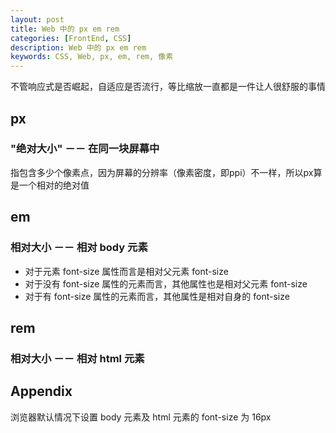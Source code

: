 ```yaml
---
layout: post
title: Web 中的 px em rem
categories: [FrontEnd, CSS]
description: Web 中的 px em rem
keywords: CSS, Web, px, em, rem, 像素
---
```



不管响应式是否崛起，自适应是否流行，等比缩放一直都是一件让人很舒服的事情

## px
### "绝对大小" －－ 在同一块屏幕中
指包含多少个像素点，因为屏幕的分辨率（像素密度，即ppi）不一样，所以px算是一个相对的绝对值

## em
### 相对大小 －－ 相对 body 元素
- 对于元素 font-size 属性而言是相对父元素 font-size
- 对于没有 font-size 属性的元素而言，其他属性也是相对父元素 font-size
- 对于有 font-size 属性的元素而言，其他属性是相对自身的 font-size

## rem
### 相对大小 －－ 相对 html 元素

## Appendix
浏览器默认情况下设置 body 元素及 html 元素的 font-size 为 16px

